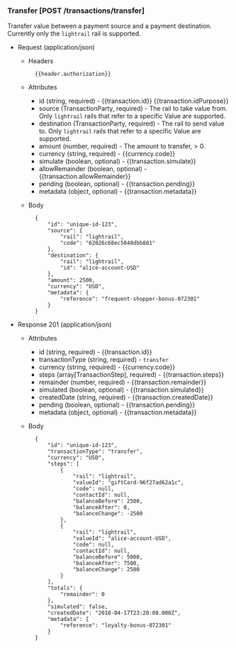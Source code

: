 ### Transfer [POST /transactions/transfer]

Transfer value between a payment source and a payment destination.  Currently only the `lightrail` rail is supported.

+ Request (application/json)

    + Headers
    
            {{header.authorization}}

    + Attributes
        + id (string, required) - {{transaction.id}}  {{transaction.idPurpose}}
        + source (TransactionParty, required) - The rail to take value from.  Only `lightrail` rails that refer to a specific Value are supported.
        + destination (TransactionParty, required) - The rail to send value to.  Only `lightrail` rails that refer to a specific Value are supported.
        + amount (number, required) - The amount to transfer, > 0.
        + currency (string, required) - {{currency.code}}
        + simulate (boolean, optional) - {{transaction.simulate}}
        + allowRemainder (boolean, optional) - {{transaction.allowRemainder}}
        + pending (boolean, optional) - {{transaction.pending}}
        + metadata (object, optional) - {{transaction.metadata}}

    + Body

            {
                "id": "unique-id-123",
                "source": {
                    "rail": "lightrail",
                    "code": "62026c68ec5048dbb881"
                },
                "destination": {
                    "rail": "lightrail",
                    "id": "alice-account-USD"
                },
                "amount": 2500,
                "currency": "USD",
                "metadata": {
                    "reference": "frequent-shopper-bonus-072301"
                }
            }

+ Response 201 (application/json)
    + Attributes
        + id (string, required) - {{transaction.id}}
        + transactionType (string, required) - `transfer`
        + currency (string, required) - {{currency.code}}
        + steps (array[TransactionStep], required) - {{transaction.steps}}
        + remainder (number, required) - {{transaction.remainder}}
        + simulated (boolean, optional) - {{transaction.simulated}}
        + createdDate (string, required) - {{transaction.createdDate}}
        + pending (boolean, optional) - {{transaction.pending}}
        + metadata (object, optional) - {{transaction.metadata}}

    + Body

            {
                "id": "unique-id-123",
                "transactionType": "transfer",
                "currency": "USD",
                "steps": [
                    {
                        "rail": "lightrail",
                        "valueId": "giftCard-96f27ad62a1c",
                        "code": null,
                        "contactId": null,
                        "balanceBefore": 2500,
                        "balanceAfter": 0,
                        "balanceChange": -2500
                    },
                    {
                        "rail": "lightrail",
                        "valueId": "alice-account-USD",
                        "code": null,
                        "contactId": null,
                        "balanceBefore": 5000,
                        "balanceAfter": 7500,
                        "balanceChange": 2500
                    }
                ],
                "totals": {
                    "remainder": 0
                },
                "simulated": false,
                "createdDate": "2018-04-17T23:20:08.000Z",
                "metadata": {
                    "reference": "loyalty-bonus-072301"
                }
            }

